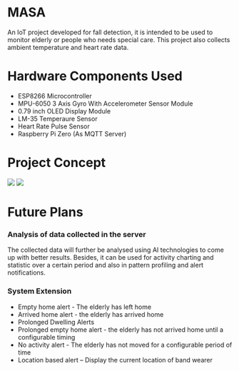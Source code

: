 # MASA
An IoT project developed for fall detection, it is intended to be used to monitor elderly or people who needs special care. This project also collects ambient temperature and heart rate data.


# Hardware Components Used
* ESP8266 Microcontroller
* MPU-6050 3 Axis Gyro With Accelerometer Sensor Module
* 0.79 inch OLED Display Module
* LM-35 Temperaure Sensor
* Heart Rate Pulse Sensor
* Raspberry Pi Zero (As MQTT Server)

# Project Concept
![](https://i.imgur.com/VUBttD2.jpg)
![](https://i.imgur.com/lFDZDol.jpg)


# Future Plans
### Analysis of data collected in the server
The collected data will further be analysed using AI technologies to come up with better results. Besides, it can be used for activity charting and statistic over a certain period and also in pattern profiling and alert notifications.

### System Extension
* Empty home alert - The elderly has left home
* Arrived home alert - the elderly has arrived home
* Prolonged Dwelling Alerts
* Prolonged empty home alert - the elderly has not arrived home until a configurable timing
* No activity alert - The elderly has not moved for a configurable period of time
* Location based alert – Display the current location of band wearer


